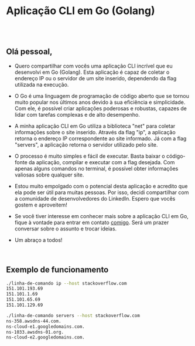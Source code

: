 # **Aplicação CLI em Go (Golang)**

<br>
<br>

## Olá pessoal,

- Quero compartilhar com vocês uma aplicação CLI incrível que eu desenvolvi em Go (Golang). Esta aplicação é capaz de coletar o endereço IP ou o servidor de um site inserido, dependendo da flag utilizada na execução.

- O Go é uma linguagem de programação de código aberto que se tornou muito popular nos últimos anos devido à sua eficiência e simplicidade. Com ele, é possível criar aplicações poderosas e robustas, capazes de lidar com tarefas complexas e de alto desempenho.

- A minha aplicação CLI em Go utiliza a biblioteca "net" para coletar informações sobre o site inserido. Através da flag "ip", a aplicação retorna o endereço IP correspondente ao site informado. Já com a flag "servers", a aplicação retorna o servidor utilizado pelo site.

- O processo é muito simples e fácil de executar. Basta baixar o código-fonte da aplicação, compilar e executar com a flag desejada. Com apenas alguns comandos no terminal, é possível obter informações valiosas sobre qualquer site.

- Estou muito empolgado com o potencial desta aplicação e acredito que ela pode ser útil para muitas pessoas. Por isso, decidi compartilhar com a comunidade de desenvolvedores do LinkedIn. Espero que vocês gostem e aproveitem!

- Se você tiver interesse em conhecer mais sobre a aplicação CLI em Go, fique à vontade para entrar em contato <a href="https://www.linkedin.com/in/pedromileipp/">comigo</a>. Será um prazer conversar sobre o assunto e trocar ideias.

- Um abraço a todos!

<br>

## Exemplo de funcionamento
```bash
./linha-de-comando ip --host stackoverflow.com
151.101.193.69
151.101.1.69
151.101.65.69
151.101.129.69
```




```bash
./linha-de-comando servers --host stackoverflow.com
ns-358.awsdns-44.com.
ns-cloud-e1.googledomains.com.
ns-1033.awsdns-01.org.
ns-cloud-e2.googledomains.com.
```

